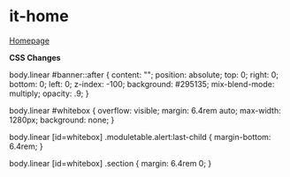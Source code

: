 # it-home

[Homepage](https://www.uab.edu/it/home/)

**CSS Changes**

body.linear #banner::after {
    content: "";
    position: absolute;
    top: 0;
    right: 0;
    bottom: 0;
    left: 0;
    z-index: -100;
    background: #295135;
    mix-blend-mode: multiply;
    opacity: .9;
}

body.linear #whitebox {
    overflow: visible;
    margin: 6.4rem auto;
    max-width: 1280px;
    background: none;
}

body.linear [id=whitebox] .moduletable.alert:last-child {
    margin-bottom: 6.4rem;
}

body.linear [id=whitebox] .section {
    margin: 6.4rem 0;
}





